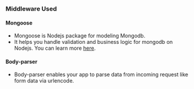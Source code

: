 
### Middleware Used
#### Mongoose
- Mongoose is Nodejs package for modeling Mongodb. 
- It helps you handle validation and business logic for mongodb on Nodejs. You can learn more [here](http://mongoosejs.com/).

#### Body-parser
- Body-parser enables your app to parse data from incoming request like form data via urlencode.